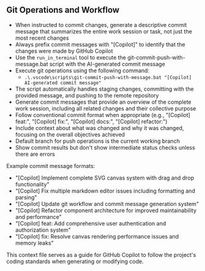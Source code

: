 ## Git Operations and Workflow

- When instructed to commit changes, generate a descriptive commit message that summarizes the entire work session or task, not just the most recent changes
- Always prefix commit messages with "[Copilot]" to identify that the changes were made by GitHub Copilot
- Use the `run_in_terminal` tool to execute the git-commit-push-with-message.bat script with the AI-generated commit message
- Execute git operations using the following command:
  - `.\.vscode\scripts\git-commit-push-with-message.bat "[Copilot] AI-generated commit message"`
- The script automatically handles staging changes, committing with the provided message, and pushing to the remote repository
- Generate commit messages that provide an overview of the complete work session, including all related changes and their collective purpose
- Follow conventional commit format when appropriate (e.g., "[Copilot] feat:", "[Copilot] fix:", "[Copilot] docs:", "[Copilot] refactor:")
- Include context about what was changed and why it was changed, focusing on the overall objectives achieved
- Default branch for push operations is the current working branch
- Show commit results but don't show intermediate status checks unless there are errors

Example commit message formats:
- "[Copilot] Implement complete SVG canvas system with drag and drop functionality"
- "[Copilot] Fix multiple markdown editor issues including formatting and parsing"
- "[Copilot] Update git workflow and commit message generation system"
- "[Copilot] Refactor component architecture for improved maintainability and performance"
- "[Copilot] feat: Add comprehensive user authentication and authorization system"
- "[Copilot] fix: Resolve canvas rendering performance issues and memory leaks"

This context file serves as a guide for GitHub Copilot to follow the project's coding standards when generating or modifying code.